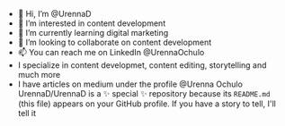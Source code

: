 - 👋 Hi, I’m @UrennaD
- 👀 I’m interested in content development
- 🌱 I’m currently learning digital marketing
- 💞️ I’m looking to collaborate on content development
- 📫 You can reach me on LinkedIn @UrennaOchulo
- I specialize in content developmet, content editing, storytelling and much more
- I have articles on medium under the profile @Urenna Ochulo
UrennaD/UrennaD is a ✨ special ✨ repository because its `README.md` (this file) appears on your GitHub profile.
If you have a story to tell, I'll tell it
